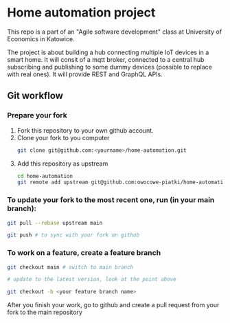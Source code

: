 # Home automation project
This repo is a part of an "Agile software development" class at University of Economics in Katowice.

The project is about building a hub connecting multiple IoT devices in a smart home.
It will consit of a mqtt broker, connected to a central hub subscribing and publishing to some dummy devices (possible to replace with real ones). It will provide REST and GraphQL APIs.

## Git workflow

### Prepare your fork
1. Fork this repository to your own github account.
2. Clone your fork to you computer
   ```sh
   git clone git@github.com:<yourname>/home-automation.git
   ```
3. Add this repository as upstream
   ```sh
   cd home-automation
   git remote add upstream git@github.com:owocowe-piatki/home-automation
   ```

### To update your fork to the most recent one, run (in your main branch):
```sh
git pull --rebase upstream main

git push # to sync with your fork on github
```

### To work on a feature, create a feature branch
```sh
git checkout main # switch to main branch

# update to the latest version, look at the point above

git checkout -b <your feature branch name>
```

After you finish your work, go to github and create a pull request from your fork to the main repository